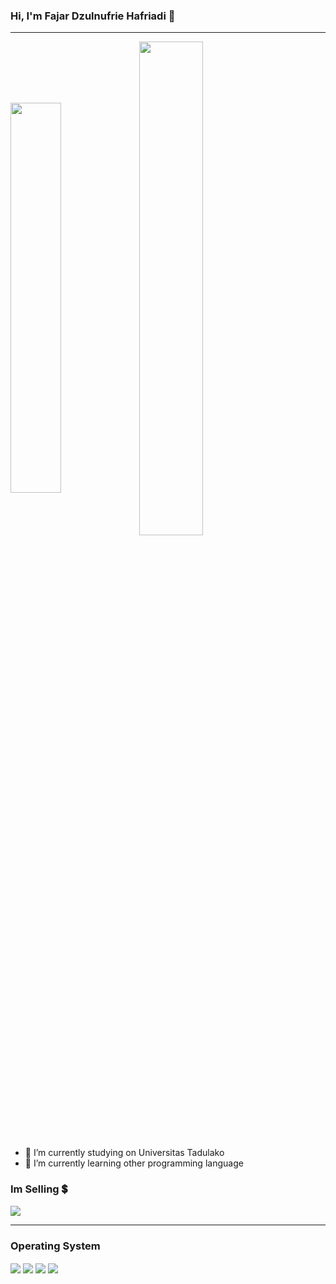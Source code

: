 ### Hi, I'm Fajar Dzulnufrie Hafriadi 👋
<hr>

<img align="center" width="40%" src="https://github-readme-stats.vercel.app/api?username=dzgif&theme=great-gatsby&show_icons=true"> <img align="center" width="45%" src="https://github-readme-stats.vercel.app/api/top-langs/?username=dzgif&layout=compact&theme=great-gatsby&show_icons=true">

- 🔭 I’m currently studying on Universitas Tadulako
- 🌱 I’m currently learning other programming language

### Im Selling 💲
<a href="https://instagram.com/dzst0re">
  <img align="center" src="https://img.shields.io/badge/Netflix-E50914?style=for-the-badge&logo=netflix&logoColor=white"> </a>
<hr>

### Operating System
<img align="center" src="https://img.shields.io/badge/iOS-000000?style=for-the-badge&logo=ios&logoColor=white"> <img align="center" src="https://img.shields.io/badge/Android-3DDC84?style=for-the-badge&logo=android&logoColor=white"> <img align="center" src="https://img.shields.io/badge/Windows-0078D6?style=for-the-badge&logo=windows&logoColor=white"> <img align="center" src="https://img.shields.io/badge/Kali-268BEE?style=for-the-badge&logo=kalilinux&logoColor=white">
